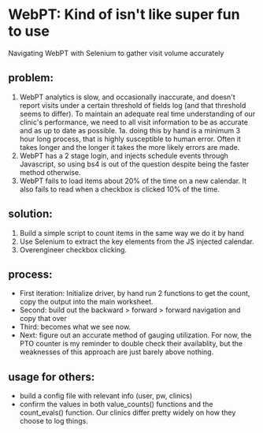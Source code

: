 # WebPT: Kind of isn't like super fun to use
Navigating WebPT with Selenium to gather visit volume accurately

## problem:
1. WebPT analytics is slow, and occasionally inaccurate, and doesn't report visits under a certain threshold of fields log (and that threshold seems to differ). To maintain an adequate real time understanding of our clinic's performance, we need to all visit information to be as accurate and as up to date as possible. 
1a. doing this by hand is a minimum 3 hour long process, that is highly susceptible to human error. Often it takes longer and the longer it takes the more likely errors are made.
2. WebPT has a 2 stage login, and injects schedule events through Javascript, so using bs4 is out of the question despite being the faster method otherwise.
3. WebPT fails to load items about 20% of the time on a new calendar. It also fails to read when a checkbox is clicked 10% of the time.

## solution:
1. Build a simple script to count items in the same way we do it by hand
2. Use Selenium to extract the key elements from the JS injected calendar.
3. Overengineer checkbox clicking.

## process:
* First iteration: Initialize driver, by hand run 2 functions to get the count, copy the output into the main worksheet.
* Second: build out the backward > forward > forward navigation and copy that over
* Third: becomes what we see now. 
* Next: figure out an accurate method of gauging utilization. For now, the PTO counter is my reminder to double check their availablity, but the weaknesses of this approach are just barely above nothing.

## usage for others:
* build a config file with relevant info (user, pw, clinics)
* confirm the values in both value_counts() functions and the count_evals() function. Our clinics differ pretty widely on how they choose to log things.

